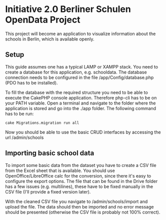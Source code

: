 Initiative 2.0 Berliner Schulen OpenData Project
=======================

This project will become an application to visualize information about the schools in Berlin, which is available openly.

## Setup
This guide assumes one has a typical LAMP or XAMPP stack.
You need to create a database for this application, e.g. schooldata. The database connection needs to be configured in the file /app/Config/database.php (PDO has to be installed).

To fill the database with the required structure you need to be able to execute the CakePHP console application. Therefore php-cli has to be on your PATH variable. Open a terminal and navigate to the folder where the application is stored and go into the ./app folder. The following command has to be run:

```
cake Migrations.migration run all
```

Now you should be able to use the basic CRUD interfaces by accessing the url /admin/schools

## Importing basic school data
To import some basic data from the dataset you have to create a CSV file from the Excel sheet that is available. You should use OpenOffice/LibreOffice calc for the conversion, since there it's easy to configure the export options. The file that can be found in the Drive folder has a few issues (e.g. multilines), these have to be fixed manually in the CSV file (I'll provide a fixed version later).

With the cleaned CSV file you navigate to /admin/schools/import and upload the file. The data should then be imported and no error message should be presented (otherwise the CSV file is probably not 100% correct).

